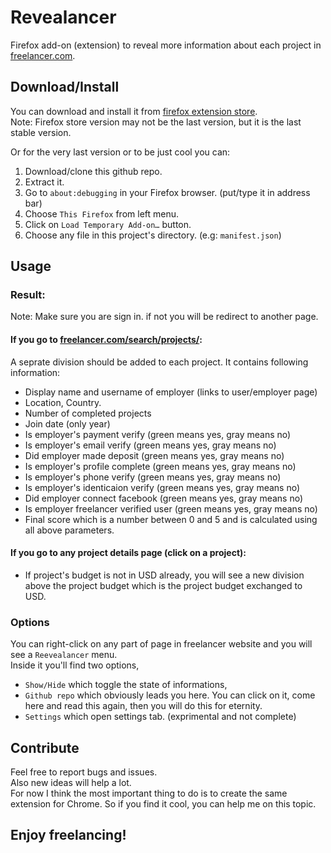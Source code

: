 # Revealancer
Firefox add-on (extension) to reveal more information about each project in <a href="https://www.freelancer.com">freelancer.com</a>.

## Download/Install
You can download and install it from <a href="https://addons.mozilla.org/en-US/firefox/addon/revealancer/?utm_source=addons.mozilla.org&utm_medium=referral&utm_content=search">firefox extension store</a>. <br>
Note: Firefox store version may not be the last version, but it is the last stable version.

Or for the very last version or to be just cool you can:
1. Download/clone this github repo.
2. Extract it.
3. Go to `about:debugging` in your Firefox browser. (put/type it in address bar)
4. Choose `This Firefox` from left menu.
5. Click on `Load Temporary Add-on…` button.
6. Choose any file in this project's directory. (e.g: `manifest.json`)

## Usage
### Result:
Note: Make sure you are sign in. if not you will be redirect to another page.

#### If you go to <a href="https://www.freelancer.com/search/projects/">freelancer.com/search/projects/</a>:
A seprate division should be added to each project. It contains following information:
 - Display name and username of employer (links to user/employer page)
 - Location, Country.
 - Number of completed projects
 - Join date (only year)
 - Is employer's payment verify (green means yes, gray means no)
 - Is employer's email verify (green means yes, gray means no)
 - Did employer made deposit (green means yes, gray means no)
 - Is employer's profile complete (green means yes, gray means no)
 - Is employer's phone verify (green means yes, gray means no)
 - Is employer's identicaion verify (green means yes, gray means no)
 - Did employer connect facebook (green means yes, gray means no)
 - Is employer freelancer verified user (green means yes, gray means no)
 - Final score which is a number between 0 and 5 and is calculated using all above parameters.
  
#### If you go to any project details page (click on a project):
 - If project's budget is not in USD already, you will see a new division above the project budget which is the project budget exchanged to USD.

### Options
You can right-click on any part of page in freelancer website and you will see a `Reevealancer` menu. <br>
Inside it you'll find two options, 
- `Show/Hide` which toggle the state of informations, 
- `Github repo` which obviously leads you here. You can click on it, come here and read this again, then you will do this for eternity.
- `Settings` which open settings tab. (exprimental and not complete)

## Contribute 
Feel free to report bugs and issues. <br>
Also new ideas will help a lot.<br>
For now I think the most important thing to do is to create the same extension for Chrome. So if you find it cool, you can help me on this topic.

## Enjoy freelancing!
